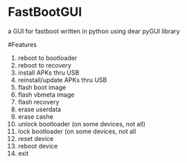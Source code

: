 # FastBootGUI
a GUI for fastboot written in python using dear pyGUI library

#Features
1. reboot to bootloader
2. reboot to recovery
3. install APKs thru USB
4. reinstall/update APKs thru USB
5. flash boot image
6. flash vbmeta image
7. flash recovery
8. erase userdata
9. erase cashe
10. unlock bootloader (on some devices, not all)
11. lock bootloader (on some devices, not all
12. reset device
13. reboot device
14. exit

